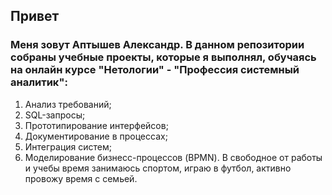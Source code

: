 ## Привет
### Меня зовут Аптышев Александр. В данном репозитории собраны учебные проекты, которые я выполнял, обучаясь на онлайн курсе "Нетологии" - "Профессия системный аналитик":
1. Анализ требований;  
2. SQL-запросы;
3. Прототипирование интерфейсов;
4. Документирование в процессах;
5. Интеграция систем;
5. Моделирование бизнесс-процессов (BPMN).
В свободное от работы и учебы время занимаюсь спортом, играю в футбол, активно провожу время с семьей.  
